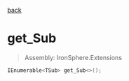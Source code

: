 ﻿

[back](/IronSphere.Extensions/IJoinSet-TMain,TSub-)

# get_Sub

> Assembly: IronSphere.Extensions

```csharp
IEnumerable<TSub> get_Sub<>();
```



 